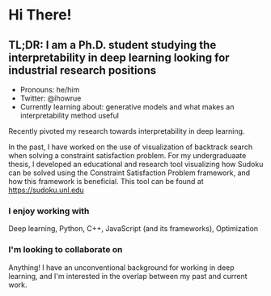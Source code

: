 # Hi There!

## TL;DR: I am a Ph.D. student studying the interpretability in deep learning looking for industrial research positions

- Pronouns: he/him
- Twitter: @ihowrue
- Currently learning about: generative models and what makes an interpretability method useful

Recently pivoted my research towards interpretability in deep learning.

In the past, I have worked on the use of visualization of backtrack search when solving a constraint satisfaction problem. For my undergraduaate thesis, I developed an educational and research tool visualizing how Sudoku can be solved using the Constraint Satisfaction Problem framework, and how this framework is beneficial. This tool can be found at https://sudoku.unl.edu

### I enjoy working with

Deep learning, Python, C++, JavaScript (and its frameworks), Optimization

### I'm looking to collaborate on

Anything! I have an unconventional background for working in deep learning, and I'm interested in the overlap between my past and current work.

<!--
**ihowell/ihowell** is a ✨ _special_ ✨ repository because its `README.md` (this file) appears on your GitHub profile.

Here are some ideas to get you started:

- 🔭 I’m currently working on ...
- 🌱 I’m currently learning ...
- 👯 I’m looking to collaborate on ...
- 🤔 I’m looking for help with ...
- 💬 Ask me about ...
- 📫 How to reach me: ...
- 😄 Pronouns: ...
- ⚡ Fun fact: ...
-->
